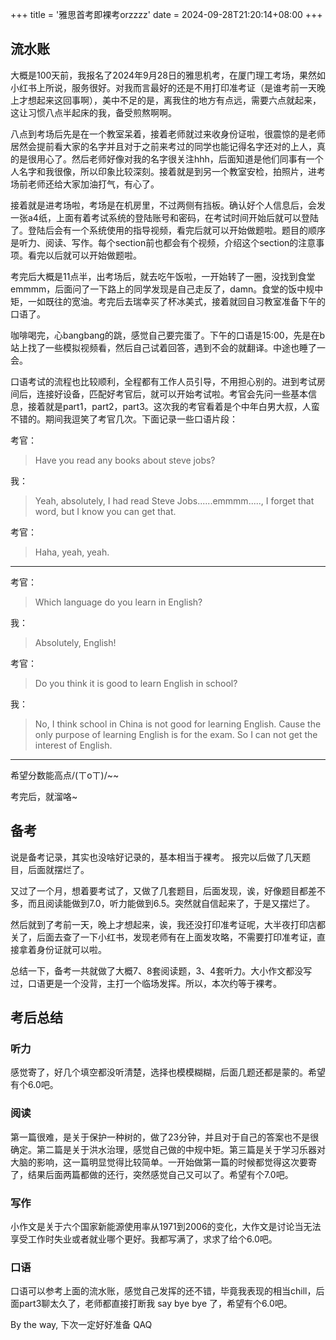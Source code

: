 +++
title = '雅思首考即裸考orzzzz'
date = 2024-09-28T21:20:14+08:00
+++

## 流水账

大概是100天前，我报名了2024年9月28日的雅思机考，在厦门理工考场，果然如小红书上所说，服务很好。对我而言最好的还是不用打印准考证（是谁考前一天晚上才想起来这回事啊），美中不足的是，离我住的地方有点远，需要六点就起来，这让习惯八点半起床的我，备受煎熬啊啊。

八点到考场后先是在一个教室呆着，接着老师就过来收身份证啦，很震惊的是老师居然会提前看大家的名字并且对于之前来考过的同学也能记得名字还对的上人，真的是很用心了。然后老师好像对我的名字很关注hhh，后面知道是他们同事有一个人名字和我很像，所以印象比较深刻。接着就是到另一个教室安检，拍照片，进考场前老师还给大家加油打气，有心了。

接着就是进考场啦，考场是在机房里，不过两侧有挡板。确认好个人信息后，会发一张a4纸，上面有着考试系统的登陆账号和密码，在考试时间开始后就可以登陆了。登陆后会有一个系统使用的指导视频，看完后就可以开始做题啦。题目的顺序是听力、阅读、写作。每个section前也都会有个视频，介绍这个section的注意事项。看完以后就可以开始做题啦。

考完后大概是11点半，出考场后，就去吃午饭啦，一开始转了一圈，没找到食堂emmmm，后面问了一下路上的同学发现是自己走反了，damn。食堂的饭中规中矩，一如既往的宽油。考完后去瑞幸买了杯冰美式，接着就回自习教室准备下午的口语了。

咖啡喝完，心bangbang的跳，感觉自己要完蛋了。下午的口语是15:00，先是在b站上找了一些模拟视频看，然后自己试着回答，遇到不会的就翻译。中途也睡了一会。

口语考试的流程也比较顺利，全程都有工作人员引导，不用担心别的。进到考试房间后，连接好设备，匹配好考官后，就可以开始考试啦。考官会先问一些基本信息，接着就是part1，part2，part3。这次我的考官看着是个中年白男大叔，人蛮不错的。期间我逗笑了考官几次。下面记录一些口语片段：

考官：
> Have you read any books about steve jobs?

我：
> Yeah, absolutely, I had read Steve Jobs......emmmm....., I forget that word, but I know you can get that.

考官：
> Haha, yeah, yeah.

---

考官：
> Which language do you learn in English?

我：
> Absolutely, English!

考官：
> Do you think it is good to learn English in school?

我：
> No, I think school in China is not good for learning English. Cause the only purpose of learning English is for the exam. So I can not get the interest of English.

---

希望分数能高点/(ㄒoㄒ)/~~

考完后，就溜咯~

## 备考

说是备考记录，其实也没啥好记录的，基本相当于裸考。
报完以后做了几天题目，后面就摆烂了。

又过了一个月，想着要考试了，又做了几套题目，后面发现，诶，好像题目都差不多，而且阅读能做到7.0，听力能做到6.5。突然就自信起来了，于是又摆烂了。

然后就到了考前一天，晚上才想起来，诶，我还没打印准考证呢，大半夜打印店都关了，后面去查了一下小红书，发现老师有在上面发攻略，不需要打印准考证，直接拿着身份证就可以啦。

总结一下，备考一共就做了大概7、8套阅读题，3、4套听力。大小作文都没写过，口语更是一个没背，主打一个临场发挥。所以，本次约等于裸考。

## 考后总结

### 听力

感觉寄了，好几个填空都没听清楚，选择也模模糊糊，后面几题还都是蒙的。希望有个6.0吧。

### 阅读

第一篇很难，是关于保护一种树的，做了23分钟，并且对于自己的答案也不是很确定。第二篇是关于洪水治理，感觉自己做的中规中矩。第三篇是关于学习乐器对大脑的影响，这一篇明显觉得比较简单。一开始做第一篇的时候都觉得这次要寄了，结果后面两篇都做的还行，突然感觉自己又可以了。希望有个7.0吧。

### 写作

小作文是关于六个国家新能源使用率从1971到2006的变化，大作文是讨论当无法享受工作时失业或者就业哪个更好。我都写满了，求求了给个6.0吧。

### 口语

口语可以参考上面的流水账，感觉自己发挥的还不错，毕竟我表现的相当chill，后面part3聊太久了，老师都直接打断我 say bye bye 了，希望有个6.0吧。


By the way, 下次一定好好准备 QAQ
